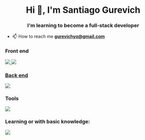<h1 align="center">Hi 👋, I'm Santiago Gurevich</h1>
<h3 align="center">I'm learning to become a full-stack developer</h3>

-  📫 How to reach me
**gurevichyo@gmail.com**


<p align="left"></p>

<h3 align="left">Front end</h3>
 <p align="left">
  <a href="https://skillicons.dev">
    <img src="https://skillicons.dev/icons?i=html,css,bootstrap,sass,tailwind,js,ts" />
  <img src="https://skillicons.dev/icons?i=redux,vite,nextjs" />
</p>

<h3 align="left">Back end</h3>

<p align="left">
  <a href="https://skillicons.dev">
    <img src="https://skillicons.dev/icons?i=nodejs,express,firebase,mysql,postgres,heroku" />
  </a>
</p>

<h3 align="left">Tools</h3>
<p align="left">
 <a href="https://skillicons.dev">
    <img src="https://skillicons.dev/icons?i=github,git,postman,netlify,vercel,figma,vscode " />
  </a>
</p>

<h3 align="left">
Learning or with basic knowledge:</h3>
<p align="left">
 <a href="https://skillicons.dev">
    <img src="https://skillicons.dev/icons?i=mongodb,python,webpack" />
  </a>



